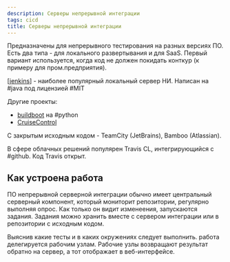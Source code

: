```yaml
---
description: Серверы непрерывной интеграции
tags: cicd
title: Серверы непрерывной интеграции
---
```

Предназначены для непрерывного тестирования на разных версиях ПО. Есть два типа - для локального развертывания и для SaaS. Первый вариант используется, когда код не должен покидать конткур (к примеру для пром.предприятия).

[[jenkins]] - наиболее популярный локальный сервер НИ. Написан на #java под лицензией #MIT

Другие проекты:

- [buildboot](https://buildbot.net/) на #python
- [CruiseControl](http://cruisecontrol.sourceforge.net/)

С закрытым исходным кодом - TeamCity (JetBrains), Bamboo (Atlassian).

В сфере облачных решений популярен Travis CL, интегрирующийся с #github. Код Travis открыт.

## Как устроена работа

ПО непрерывной серверной интеграции обычно имеет центральный серверный компонент, который мониторит репозитории, регулярно выполняя опрос. Как только он видит изменеения, запускаются задания. Задания можно хранить вместе с сервером интеграции или в репозитории с исходным кодом.

Выяснив какие тесты и в каких окружениях следует выполнить. работа делегируется рабочим узлам. Рабочие узлы возвращают результат  обратно на сервер, а тот отображает в веб-интерфейсе.

[//begin]: # "Autogenerated link references for markdown compatibility"
[jenkins]: jenkins "Jenkins"
[//end]: # "Autogenerated link references"